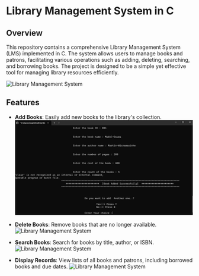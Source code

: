 # Library Management System in C

## Overview

This repository contains a comprehensive Library Management System (LMS) implemented in C. The system allows users to manage books and patrons, facilitating various operations such as adding, deleting, searching, and borrowing books. The project is designed to be a simple yet effective tool for managing library resources efficiently.

![Library Management System](path/to/your/image.png)

## Features

- **Add Books**: Easily add new books to the library's collection.
![Library Management System](images/AddBook.png)

- **Delete Books**: Remove books that are no longer available.
![Library Management System](path/to/your/image.png)

- **Search Books**: Search for books by title, author, or ISBN.
![Library Management System](path/to/your/image.png)

- **Display Records**: View lists of all books and patrons, including borrowed books and due dates.
  ![Library Management System](path/to/your/image.png)


